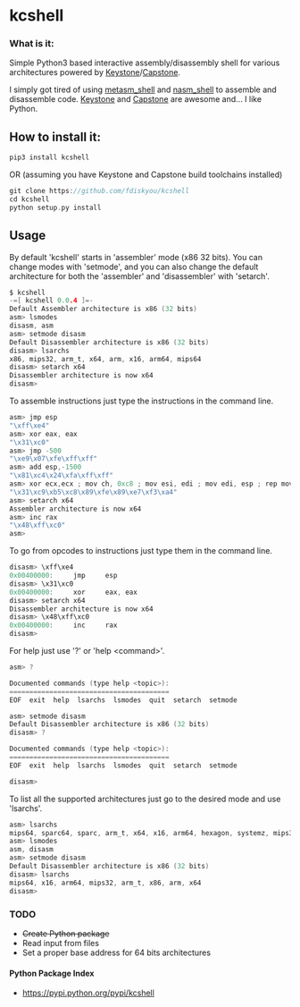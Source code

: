 # kcshell

### What is it:

Simple Python3 based interactive assembly/disassembly shell for various architectures powered by [Keystone](http://www.keystone-engine.org/)/[Capstone](http://www.capstone-engine.org/).

I simply got tired of using [metasm_shell](https://github.com/rapid7/metasploit-framework/blob/master/tools/exploit/metasm_shell.rb) and [nasm_shell](https://github.com/rapid7/metasploit-framework/blob/master/tools/exploit/nasm_shell.rb) to assemble and disassemble code. [Keystone](https://github.com/keystone-engine/keystone) and [Capstone](https://github.com/aquynh/capstone) are awesome and... I like Python.

## How to install it:

```C
pip3 install kcshell
```

OR (assuming you have Keystone and Capstone build toolchains installed)

```C
git clone https://github.com/fdiskyou/kcshell
cd kcshell
python setup.py install
```

## Usage

By default 'kcshell' starts in 'assembler' mode (x86 32 bits). You can change modes with 'setmode', and you can also change the default architecture for both the 'assembler' and 'disassembler' with 'setarch'. 

```C
$ kcshell
-=[ kcshell 0.0.4 ]=-
Default Assembler architecture is x86 (32 bits)
asm> lsmodes
disasm, asm
asm> setmode disasm
Default Disassembler architecture is x86 (32 bits)
disasm> lsarchs
x86, mips32, arm_t, x64, arm, x16, arm64, mips64
disasm> setarch x64
Disassembler architecture is now x64
disasm> 
```

To assemble instructions just type the instructions in the command line.

```C
asm> jmp esp
"\xff\xe4"
asm> xor eax, eax
"\x31\xc0"
asm> jmp -500
"\xe9\x07\xfe\xff\xff"
asm> add esp,-1500
"\x81\xc4\x24\xfa\xff\xff"
asm> xor ecx,ecx ; mov ch, 0xc8 ; mov esi, edi ; mov edi, esp ; rep movsb
"\x31\xc9\xb5\xc8\x89\xfe\x89\xe7\xf3\xa4"
asm> setarch x64
Assembler architecture is now x64
asm> inc rax
"\x48\xff\xc0"
asm> 

```

To go from opcodes to instructions just type them in the command line.

```C
disasm> \xff\xe4
0x00400000:     jmp     esp
disasm> \x31\xc0
0x00400000:     xor     eax, eax
disasm> setarch x64
Disassembler architecture is now x64
disasm> \x48\xff\xc0
0x00400000:     inc     rax
disasm> 

```

For help just use '?' or 'help \<command\>'.

```C
asm> ?

Documented commands (type help <topic>):
========================================
EOF  exit  help  lsarchs  lsmodes  quit  setarch  setmode

asm> setmode disasm
Default Disassembler architecture is x86 (32 bits)
disasm> ?

Documented commands (type help <topic>):
========================================
EOF  exit  help  lsarchs  lsmodes  quit  setarch  setmode

disasm>
```

To list all the supported architectures just go to the desired mode and use 'lsarchs'.

```C
asm> lsarchs
mips64, sparc64, sparc, arm_t, x64, x16, arm64, hexagon, systemz, mips32, ppc64, x86, arm, ppc32
asm> lsmodes
asm, disasm
asm> setmode disasm
Default Disassembler architecture is x86 (32 bits)
disasm> lsarchs
mips64, x16, arm64, mips32, arm_t, x86, arm, x64
disasm> 
```

### TODO

* ~~Create Python package~~
* Read input from files
* Set a proper base address for 64 bits architectures

#### Python Package Index

* https://pypi.python.org/pypi/kcshell
